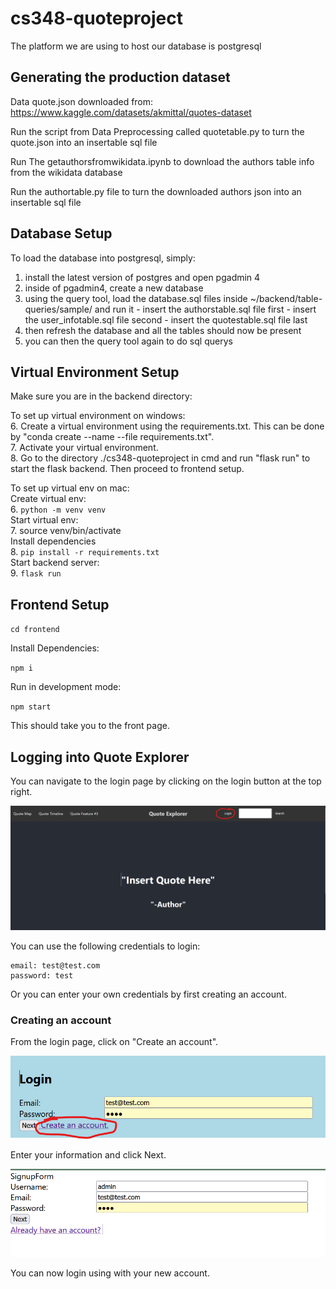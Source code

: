 # cs348-quoteproject
The platform we are using to host our database is postgresql

## Generating the production dataset
Data quote.json downloaded from:
https://www.kaggle.com/datasets/akmittal/quotes-dataset

Run the script from Data Preprocessing called quotetable.py to turn the quote.json into an insertable sql file

Run The getauthorsfromwikidata.ipynb to download the authors table info from the wikidata database

Run the authortable.py file to turn the downloaded authors json into an insertable sql file

## Database Setup
To load the database into postgresql, simply: 
  1. install the latest version of postgres and open pgadmin 4
  2. inside of pgadmin4, create a new database 
  3. using the query tool, load the database.sql files inside ~/backend/table-queries/sample/ and run it
    - insert the authorstable.sql file first
    - insert the user_infotable.sql file second
    - insert the quotestable.sql file last
  4. then refresh the database and all the tables should now be present
  5. you can then the query tool again to do sql querys

## Virtual Environment Setup
Make sure you are in the backend directory:

To set up virtual environment on windows:  
  6. Create a virtual environment using the requirements.txt. This can be done by "conda create --name <env> --file requirements.txt".  
  7. Activate your virtual environment.  
  8. Go to the directory ./cs348-quoteproject in cmd and run "flask run" to start the flask backend. Then proceed to frontend setup.   

To set up virtual env on mac:  
  Create virtual env:  
    6. `python -m venv venv`  
  Start virtual env:  
    7. source venv/bin/activate  
  Install dependencies  
    8. `pip install -r requirements.txt`  
  Start backend server:  
    9. `flask run`  

## Frontend Setup

`cd frontend`

Install Dependencies:

`npm i`

Run in development mode:

`npm start`

This should take you to the front page.
## Logging into Quote Explorer

You can navigate to the login page by clicking on the login button at the top right.

![login button circled in red](read-me-images/login_button_circled_red.png)

You can use the following credentials to login:

```
email: test@test.com
password: test
```
Or you can enter your own credentials by first creating an account.

### Creating an account

From the login page, click on "Create an account". 

![create an account](read-me-images/create_an_account.png)

Enter your information and click Next. 

![signup](read-me-images/signup_form.png)

You can now login using with your new account.
